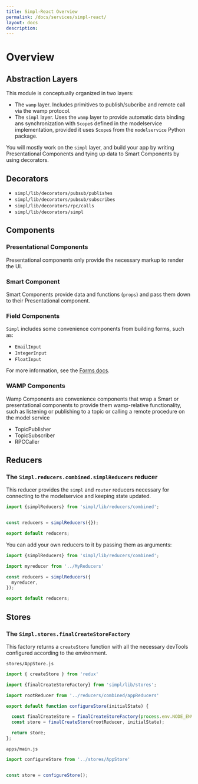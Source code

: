 ```yaml
---
title: Simpl-React Overview
permalink: /docs/services/simpl-react/
layout: docs
description:
---
```


# Overview

## Abstraction Layers

This module is conceptually organized in two layers:

* The `wamp` layer. Includes primitives to publish/subcribe and remote call via the wamp protocol.
* The `simpl` layer. Uses the `wamp` layer to provide automatic data binding ans synchronization with `Scope`s defined in the modelservice implementation, provided it uses `Scope`s from the `modelservice` Python package.

You will mostly work on the `simpl` layer, and build your app by writing Presentational Components and tying up data to Smart Components by using decorators.

## Decorators

* `simpl/lib/decorators/pubsub/publishes`
* `simpl/lib/decorators/pubsub/subscribes`
* `simpl/lib/decorators/rpc/calls`
* `simpl/lib/decorators/simpl`

## Components

### Presentational Components

Presentational components only provide the necessary markup to render the UI.

### Smart Component

Smart Components provide data and functions (`props`) and pass them down to their Presentational component.

### Field Components

`Simpl` includes some convenience components from building forms, such as:

* `EmailInput`
* `IntegerInput`
* `FloatInput`

For more information, see the [Forms docs](./forms/overview.md).

### WAMP Components

Wamp Components are convenience components that wrap a Smart or presentational components to provide them wamp-relative functionality, such as listening or publishing to a topic or calling a remote procedure on the model service

* TopicPublisher
* TopicSubscriber
* RPCCaller

## Reducers

### The `Simpl.reducers.combined.simplReducers` reducer

This reducer provides the `simpl` and `router` reducers necessary for connecting to the modelservice and keeping state updated.

```javascript
import {simplReducers} from 'simpl/lib/reducers/combined';


const reducers = simplReducers({});

export default reducers;
```

You can add your own reducers to it by passing them as arguments:

```javascript
import {simplReducers} from 'simpl/lib/reducers/combined';

import myreducer from '../MyReducers'

const reducers = simplReducers({
  myreducer,
});

export default reducers;
```

## Stores

### The `Simpl.stores.finalCreateStoreFactory`

This factory returns a `createStore` function with all the necessary devTools configured according to the environment.

``stores/AppStore.js``

```javascript
import { createStore } from 'redux'

import {finalCreateStoreFactory} from 'simpl/lib/stores';

import rootReducer from '../reducers/combined/appReducers'

export default function configureStore(initialState) {

  const finalCreateStore = finalCreateStoreFactory(process.env.NODE_ENV)
  const store = finalCreateStore(rootReducer, initialState);

  return store;
};
```

`apps/main.js`

```javascript
import configureStore from '../stores/AppStore'


const store = configureStore();
```
